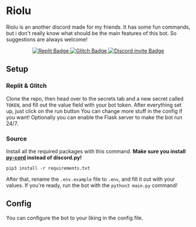 # Riolu
Riolu is an another discord made for my friends. It has some fun commands, but i don't really know what should be the main features of this bot. So suggestions are always welcome!

<div id="badges", align="center">
  <a href="https://repl.it/github/tibor309/riolu">
    <img src="https://img.shields.io/badge/Replit-F26207.svg?style=for-the-badge&logo=Replit&logoColor=white&label=Run on" alt="Replit Badge"/>
  </a>
  <a href="https://glitch.com/edit/#!/import/github/tibor309/riolu">
    <img src="https://img.shields.io/badge/Glitch-3333FF.svg?style=for-the-badge&logo=Glitch&logoColor=white&label=Remix on" alt="Glitch Badge"/>
  </a>
  <a href="https://discord.com/api/oauth2/authorize?client_id=768765742093959179&permissions=51200&scope=bot%20applications.commands">
    <img src="https://img.shields.io/badge/Discord-5662f6?style=for-the-badge&logo=discord&logoColor=white&label=Invite to" alt="Discord invite Badge"/>
  </a>
</div>

## Setup
### Replit & Glitch
Clone the repo, then head over to the secrets tab and a new secret called `TOKEN`, and fill out the value field with your bot token. After everything set up, just click on the run button You can change more stuff in the config if you want! Optionally you can enable the Flask server to make the bot run 24/7.

### Source
Install all the required packages with this command. **Make sure you install [py-cord][py-cord] instead of discord.py!**
```
pip3 install -r requirements.txt
```
After that, rename the `.env.example` file to `.env`, and fill it out with your values. If you're ready, run the bot with the `python3 main.py` command!

## Config
You can configure the bot to your liking in the config file.

[py-cord]: https://github.com/Pycord-Development/pycord/